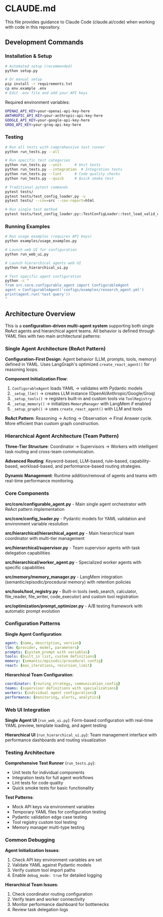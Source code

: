 # CLAUDE.md

This file provides guidance to Claude Code (claude.ai/code) when working with code in this repository.

## Development Commands

### Installation & Setup
```bash
# Automated setup (recommended)
python setup.py

# Or manual setup
pip install -r requirements.txt
cp env.example .env
# Edit .env file and add your API keys
```

Required environment variables:
```bash
OPENAI_API_KEY=your-openai-api-key-here
ANTHROPIC_API_KEY=your-anthropic-api-key-here
GOOGLE_API_KEY=your-google-api-key-here
GROQ_API_KEY=your-groq-api-key-here
```

### Testing
```bash
# Run all tests with comprehensive test runner
python run_tests.py --all

# Run specific test categories
python run_tests.py --unit      # Unit tests
python run_tests.py --integration  # Integration tests
python run_tests.py --lint      # Code quality checks
python run_tests.py --quick     # Quick smoke test

# Traditional pytest commands
pytest tests/
pytest tests/test_config_loader.py -v
pytest tests/ --cov=src --cov-report=html

# Run single test method
pytest tests/test_config_loader.py::TestConfigLoader::test_load_valid_config -v
```

### Running Examples
```bash
# Run usage examples (requires API keys)
python examples/usage_examples.py

# Launch web UI for configuration
python run_web_ui.py

# Launch hierarchical agents web UI
python run_hierarchical_ui.py

# Test specific agent configuration
python -c "
from src.core.configurable_agent import ConfigurableAgent
agent = ConfigurableAgent('configs/examples/research_agent.yml')
print(agent.run('test query'))
"
```

## Architecture Overview

This is a **configuration-driven multi-agent system** supporting both single ReAct agents and hierarchical agent teams. All behavior is defined through YAML files with two main architectural patterns:

### Single Agent Architecture (ReAct Pattern)

**Configuration-First Design**: Agent behavior (LLM, prompts, tools, memory) defined in YAML. Uses LangGraph's optimized `create_react_agent()` for reasoning loops.

**Component Initialization Flow**:
1. `ConfigurableAgent` loads YAML → validates with Pydantic models  
2. `_setup_llm()` → creates LLM instance (OpenAI/Anthropic/Google/Groq)
3. `_setup_tools()` → registers built-in and custom tools via `ToolRegistry`
4. `_setup_memory()` → initializes `MemoryManager` with LangMem if enabled
5. `_setup_graph()` → uses `create_react_agent()` with LLM and tools

**ReAct Pattern**: Reasoning → Acting → Observation → Final Answer cycle. More efficient than custom graph construction.

### Hierarchical Agent Architecture (Team Pattern)

**Three-Tier Structure**: Coordinator → Supervisors → Workers with intelligent task routing and cross-team communication.

**Advanced Routing**: Keyword-based, LLM-based, rule-based, capability-based, workload-based, and performance-based routing strategies.

**Dynamic Management**: Runtime addition/removal of agents and teams with real-time performance monitoring.

### Core Components

**src/core/configurable_agent.py** - Main single agent orchestrator with ReAct pattern implementation

**src/core/config_loader.py** - Pydantic models for YAML validation and environment variable resolution

**src/hierarchical/hierarchical_agent.py** - Main hierarchical team coordinator with multi-tier management

**src/hierarchical/supervisor.py** - Team supervisor agents with task delegation capabilities

**src/hierarchical/worker_agent.py** - Specialized worker agents with specific capabilities

**src/memory/memory_manager.py** - LangMem integration (semantic/episodic/procedural memory) with retention policies

**src/tools/tool_registry.py** - Built-in tools (web_search, calculator, file_reader, file_writer, code_executor) and custom tool registration

**src/optimization/prompt_optimizer.py** - A/B testing framework with automatic prompt evolution

### Configuration Patterns

**Single Agent Configuration**:
```yaml
agent: {name, description, version}
llm: {provider, model, parameters}
prompts: {system_prompt with variables}
tools: {built_in list, custom definitions}
memory: {semantic/episodic/procedural config}
react: {max_iterations, recursion_limit}
```

**Hierarchical Team Configuration**:
```yaml
coordinator: {routing_strategy, communication_config}
teams: {supervisor definitions with specializations}
workers: {individual agent configurations}
performance: {monitoring, alerts, analytics}
```

### Web UI Integration

**Single Agent UI** (`run_web_ui.py`): Form-based configuration with real-time YAML preview, template loading, and agent testing

**Hierarchical UI** (`run_hierarchical_ui.py`): Team management interface with performance dashboards and routing visualization

### Testing Architecture

**Comprehensive Test Runner** (`run_tests.py`): 
- Unit tests for individual components
- Integration tests for full agent workflows  
- Lint tests for code quality
- Quick smoke tests for basic functionality

**Test Patterns**:
- Mock API keys via environment variables
- Temporary YAML files for configuration testing
- Pydantic validation edge case testing
- Tool registry custom tool testing
- Memory manager multi-type testing

### Common Debugging

**Agent Initialization Issues**:
1. Check API key environment variables are set
2. Validate YAML against Pydantic models  
3. Verify custom tool import paths
4. Enable `debug_mode: true` for detailed logging

**Hierarchical Team Issues**:
1. Check coordinator routing configuration
2. Verify team and worker connectivity
3. Monitor performance dashboard for bottlenecks
4. Review task delegation logs